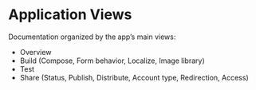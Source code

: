 # Application Views

Documentation organized by the app’s main views:

- Overview
- Build (Compose, Form behavior, Localize, Image library)
- Test
- Share (Status, Publish, Distribute, Account type, Redirection, Access)
